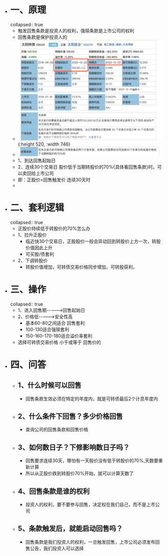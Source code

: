 - # 一、原理
  collapsed:: true
	- 触发回售条款是投资人的权利，强赎条款是上市公司的权利
	- 回售条款是保护投资人的
	- ![image.png](../assets/image_1668607316616_0.png){:height 520, :width 746}
	- ![image.png](../assets/image_1668607448019_0.png)
	- 1、到达回售起始日
	- 2、连续30个交易日 股价低于当期转股价的70%{具体看回售条款}时。可以卖回给上市公司
	- 即：正股价<回售触发价   连续30天时
	-
- # 二、套利逻辑
  collapsed:: true
	- 正股价持续低于转股价的70%怎么办
	- 1、拉升正股价
		- 临近快30个交易日，正股股价一般会异动回到转股价上方一次，转股价值因此上升
		- 可买股/债套利
	- 2、下调转股价
		- 转股价值增加，可转债交易价格同步增加，可转股获利，
- # 三、操作
  collapsed:: true
	- 1、进入回售期----->回售起始日
	- 2、价格低----->安全性高
		- 基本60-80之间适合 回售套利
		- 100-130适合强赎套利
		- 150-160-170-180适合溢价率套利
	- 选择可转债交易价格    小于或等于   回售价的
- # 四、问答
	- ## 1、什么时候可以回售
		- 回售条款生效必须在特定的年度内，就是可转债最后2个计息年度内
	- ## 2、什么条件下回售？多少价格回售
		- 查询公司的回售条款和回售价格
	- ## 3、如何数日子？下修影响数日子吗？
		- 回售要求连续30天，哪怕有一天股价没有低于转股价的70%,天数要重新计算
		- 所以从正股价跌到转股价70%开始，就可以计算天数了
	- ## 4、回售条款是谁的权利
		- 投资人的权利，要不要参与回售，决定权在我们自己，而不是上市公司
	- ## 5、条款触发后，就能启动回售吗？
		- 回售条款是我们投资人的权利，一旦触发回售，上市公司必须发布回售公告，我们投资人可以选择